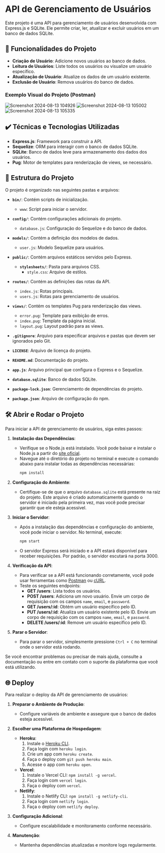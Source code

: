 # API de Gerenciamento de Usuários

Este projeto é uma API para gerenciamento de usuários desenvolvida com Express.js e SQLite. Ele permite criar, ler, atualizar e excluir usuários em um banco de dados SQLite.

## 🔨 Funcionalidades do Projeto

- **Criação de Usuário**: Adicione novos usuários ao banco de dados.
- **Leitura de Usuários**: Liste todos os usuários ou visualize um usuário específico.
- **Atualização de Usuário**: Atualize os dados de um usuário existente.
- **Exclusão de Usuário**: Remova usuários do banco de dados.

### Exemplo Visual do Projeto (Postman)

![Screenshot 2024-08-13 104926](https://github.com/user-attachments/assets/eeec7d80-ccc2-4db9-a2a4-3109a5544a35)
![Screenshot 2024-08-13 105002](https://github.com/user-attachments/assets/6d518d57-9454-47dc-a895-5c333881468a)
![Screenshot 2024-08-13 105335](https://github.com/user-attachments/assets/7548fc25-82b4-48c2-8d69-ae14b723efea)

## ✔️ Técnicas e Tecnologias Utilizadas

- **Express.js**: Framework para construir a API.
- **Sequelize**: ORM para interagir com o banco de dados SQLite.
- **SQLite**: Banco de dados leve para armazenamento dos dados dos usuários.
- **Pug**: Motor de templates para renderização de views, se necessário.

## 📁 Estrutura do Projeto

O projeto é organizado nas seguintes pastas e arquivos:

- **`bin/`**: Contém scripts de inicialização.
  - `www`: Script para iniciar o servidor.

- **`config/`**: Contém configurações adicionais do projeto.
  - `database.js`: Configuração do Sequelize e do banco de dados.

- **`models/`**: Contém a definição dos modelos de dados.
  - `user.js`: Modelo Sequelize para usuários.

- **`public/`**: Contém arquivos estáticos servidos pelo Express.
  - **`stylesheets/`**: Pasta para arquivos CSS.
    - `style.css`: Arquivo de estilos.

- **`routes/`**: Contém as definições das rotas da API.
  - `index.js`: Rotas principais.
  - `users.js`: Rotas para gerenciamento de usuários.

- **`views/`**: Contém os templates Pug para renderização das views.
  - `error.pug`: Template para exibição de erros.
  - `index.pug`: Template da página inicial.
  - `layout.pug`: Layout padrão para as views.

- **`.gitignore`**: Arquivo para especificar arquivos e pastas que devem ser ignorados pelo Git.

- **`LICENSE`**: Arquivo de licença do projeto.

- **`README.md`**: Documentação do projeto.

- **`app.js`**: Arquivo principal que configura o Express e o Sequelize.

- **`database.sqlite`**: Banco de dados SQLite.

- **`package-lock.json`**: Gerenciamento de dependências do projeto.

- **`package.json`**: Arquivo de configuração do npm.

## 🛠️ Abrir e Rodar o Projeto

Para iniciar a API de gerenciamento de usuários, siga estes passos:

1. **Instalação das Dependências**:
   - Verifique se o Node.js está instalado. Você pode baixar e instalar o Node.js a partir do [site oficial](https://nodejs.org/).
   - Navegue até o diretório do projeto no terminal e execute o comando abaixo para instalar todas as dependências necessárias:
     ```bash
     npm install
     ```

2. **Configuração do Ambiente**:
   - Certifique-se de que o arquivo `database.sqlite` está presente na raiz do projeto. Este arquivo é criado automaticamente quando o servidor é iniciado pela primeira vez, mas você pode precisar garantir que ele esteja acessível.

3. **Iniciar o Servidor**:
   - Após a instalação das dependências e configuração do ambiente, você pode iniciar o servidor. No terminal, execute:
     ```bash
     npm start
     ```
   - O servidor Express será iniciado e a API estará disponível para receber requisições. Por padrão, o servidor escutará na porta 3000. 

4. **Verificação da API**:
   - Para verificar se a API está funcionando corretamente, você pode usar ferramentas como [Postman](https://www.postman.com/) ou [cURL](https://curl.se/).
   - Teste os seguintes endpoints:
     - **GET /users**: Lista todos os usuários.
     - **POST /users**: Adiciona um novo usuário. Envie um corpo de requisição com os campos `name`, `email`, e `password`.
     - **GET /users/:id**: Obtém um usuário específico pelo ID.
     - **PUT /users/:id**: Atualiza um usuário existente pelo ID. Envie um corpo de requisição com os campos `name`, `email`, e `password`.
     - **DELETE /users/:id**: Remove um usuário específico pelo ID.

5. **Parar o Servidor**:
   - Para parar o servidor, simplesmente pressione `Ctrl + C` no terminal onde o servidor está rodando.

Se você encontrar problemas ou precisar de mais ajuda, consulte a documentação ou entre em contato com o suporte da plataforma que você está utilizando.

## 🌐 Deploy

Para realizar o deploy da API de gerenciamento de usuários:

1. **Preparar o Ambiente de Produção**:
   - Configure variáveis de ambiente e assegure que o banco de dados esteja acessível.

2. **Escolher uma Plataforma de Hospedagem**:
   - **Heroku**:
     1. Instale o [Heroku CLI](https://devcenter.heroku.com/articles/heroku-cli).
     2. Faça login com `heroku login`.
     3. Crie um app com `heroku create`.
     4. Faça o deploy com `git push heroku main`.
     5. Acesse o app com `heroku open`.
   - **Vercel**:
     1. Instale o Vercel CLI: `npm install -g vercel`.
     2. Faça login com `vercel login`.
     3. Faça o deploy com `vercel`.
   - **Netlify**:
     1. Instale o Netlify CLI: `npm install -g netlify-cli`.
     2. Faça login com `netlify login`.
     3. Faça o deploy com `netlify deploy`.

3. **Configuração Adicional**:
   - Configure escalabilidade e monitoramento conforme necessário.

4. **Manutenção**:
   - Mantenha dependências atualizadas e monitore logs regularmente.

